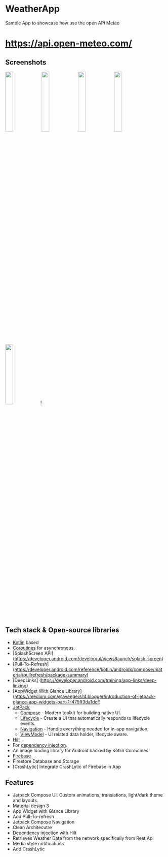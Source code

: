 # WeatherApp
Sample App to showcase how use the open API Meteo 
# https://api.open-meteo.com/

## Screenshots

<div style="dispaly:flex">
    <img src="https://github.com/esoume/WeatherApp/assets/7129880/24e17829-0adb-455c-94ce-d17bc1b021a0" width="22%">
    <img src="https://github.com/esoume/WeatherApp/assets/7129880/321c8622-0296-4a25-90c9-5b4801307582" width="22%">
    <img src="https://github.com/esoume/WeatherApp/assets/7129880/a193b87c-6416-4981-b309-99ced38fc14b" width="22%">
    <img src="https://github.com/esoume/WeatherApp/assets/7129880/f1d8f692-f064-4fa5-a911-fbd23f5a0f14" width="22%">
    <img src="https://github.com/esoume/WeatherApp/assets/7129880/52f99909-3ced-4f15-99b9-682a53aa1469" width="22%"
</div>!

## Tech stack & Open-source libraries
- [Kotlin](https://kotlinlang.org/) based
- [Coroutines](https://kotlinlang.org/docs/reference/coroutines-overview.html) for asynchronous.
- [SplashScreen API] (https://developer.android.com/develop/ui/views/launch/splash-screen)
- [Pull-To-Refresh] (https://developer.android.com/reference/kotlin/androidx/compose/material/pullrefresh/package-summary)
- [DeepLinks] (https://developer.android.com/training/app-links/deep-linking)
- [AppWidget With Glance Library] (https://medium.com/@avengers14.blogger/introduction-of-jetpack-glance-app-widgets-part-1-475ff3da1dcf)
- [JetPack](https://developer.android.com/jetpack)
  - [Compose](https://developer.android.com/jetpack/compose) - Modern toolkit for building native UI.
  - [Lifecycle](https://developer.android.com/topic/libraries/architecture/lifecycle) - Create a UI that automatically responds to lifecycle events.
  - [Navigation](https://developer.android.com/jetpack/compose/navigation) - Handle everything needed for in-app navigation.
  - [ViewModel](https://developer.android.com/topic/libraries/architecture/viewmodel) - UI related data holder, lifecycle aware.
- [Hilt](https://dagger.dev/hilt/) 
- For [dependency injection](https://developer.android.com/training/dependency-injection/hilt-android).
- An image loading library for Android backed by Kotlin Coroutines.
- [Firebase](https://firebase.google.com/) 
- Firestore Database and Storage
- [CrashLytic] Integrate CrashLytic of Firebase in App

## Features

- Jetpack Compose UI. Custom animations, transiations, light/dark theme and layouts.
- Material design 3
- App Widget with Glance Library
- Add Pull-To-refresh
- Jetpack Compose Navigation
- Clean Architecutre
- Dependency injection with Hilt
- Retrieves Weather Data from the network specifically from Rest Api
- Media style notifications
- Add CrashLytic

